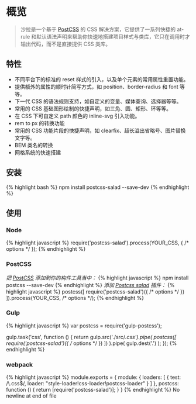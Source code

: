 <h1>概览</h1>
<blockquote class="blockquote-card">
  <p>沙拉是一个基于 <a href="http://postcss.org/">PostCSS</a> 的 CSS 解决方案，它提供了一系列快捷的 at-rule 和默认语法声明来帮助你快速地搭建项目样式与类库，它只在调用时才输出代码，而不是直接提供 CSS 类库。</p>  
</blockquote>

<h2>特性</h2>
<ul class="docs-list">
  <li>不同平台下的标准的 reset 样式的引入，以及单个元素的常用属性重置功能。</li>
  <li>提供额外的属性的顺时针简写方式，如 position、border-radius 和 font 等等。</li>
  <li>下一代 CSS 的语法规则支持，如自定义的变量、媒体查询、选择器等等。</li>
  <li>常用的 CSS 基础图形绘制的快捷声明，如三角、圆、矩形、环等等。</li>
  <li>在 CSS 下可自定义 path 颜色的 inline-svg 引入功能。</li>
  <li>rem to px 的转换功能</li>
  <li>常用的 CSS 功能片段的快捷声明，如 clearfix、超长溢出省略号、图片替换文字等。</li>
  <li>BEM 类名的转换</li>
  <li>网格系统的快速搭建</li>
</ul>

<h2>安装</h2>
{% highlight bash %}
npm install postcss-salad --save-dev
{% endhighlight %}

<h2>使用</h2>
<h3>Node</h3>
{% highlight javascript %}
require('postcss-salad').process(YOUR_CSS, { /* options */ });
{% endhighlight %}

<h3>PostCSS</h3>
<em>把 <a href="http://postcss.org/">PostCSS</a> 添加到你的构件工具当中：</em>
{% highlight javascript %}
npm install postcss --save-dev
{% endhighlight %}
<em>添加 <a href="">Postcss salad</a> 插件：</em>
{% highlight javascript %}
postcss([
  require('postcss-salad')({ /* options */ })
]).process(YOUR_CSS, /* options */);
{% endhighlight %}

<h3>Gulp</h3>
{% highlight javascript %}
var postcss = require('gulp-postcss');

gulp.task('css', function () {
  return gulp.src('./src/*.css').pipe(
    postcss([
      require('postcss-salad')({ /* options */ })
    ])
  ).pipe(
    gulp.dest('.')
  );
});
{% endhighlight %}

<h3>webpack</h3>
{% highlight javascript %}
module.exports = {
    module: {
        loaders: [
            {
                test:   /\.css$/,
                loader: "style-loader!css-loader!postcss-loader"
            }
        ]
    },
    postcss: function () {
        return [require('postcss-salad')];
    }
}
{% endhighlight %}
 No newline at end of file
